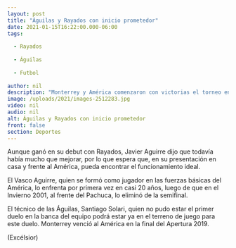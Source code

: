 ```yaml
---
layout: post
title: "Águilas y Rayados con inicio prometedor"
date: 2021-01-15T16:22:00.000-06:00
tags:
  
  - Rayados
  
  - Águilas
  
  - Futbol
  
author: nil
description: "Monterrey y América comenzaron con victorias el torneo en la presentación de sus entrenadores, por lo que se espera sea el mejor duelo de la Jornada 2"
image: /uploads/2021/images-2512283.jpg
video: nil
audio: nil
alt: Águilas y Rayados con inicio prometedor
front: false
section: Deportes
---
```


Aunque ganó en su debut con Rayados, Javier Aguirre dijo que todavía había mucho que mejorar, por lo que espera que, en su presentación en casa y frente al América, pueda encontrar el funcionamiento ideal.

El Vasco Aguirre, quien se formó como jugador en las fuerzas básicas del América, lo enfrenta por primera vez en casi 20 años, luego de que en el Invierno 2001, al frente del Pachuca,  lo eliminó de la semifinal.

El técnico de las Águilas, Santiago Solari, quien no pudo estar el primer duelo en la banca del equipo podrá estar ya en el terreno de juego para este duelo. Monterrey venció al América en la final del Apertura 2019.

(Excélsior)